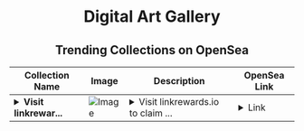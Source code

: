 <div align="center">

# Digital Art Gallery

## Trending Collections on OpenSea

| Collection Name                       | Image                                                                                     | Description                       | OpenSea Link                                                                                          |
|---------------------------------------|-------------------------------------------------------------------------------------------|-----------------------------------|--------------------------------------------------------------------------------------------------------|
| **<details><summary>Visit linkrewar...</summary>Visit linkrewards.io to claim rewards</details>** | ![Image](https://i.seadn.io/s/raw/files/92afe8387115b7de94ce3e7a36756337.png?w=500&auto=format?w=200&auto=format) | <details><summary>Visit linkrewards.io to claim ...</summary>Visit linkrewards.io to claim rewards</details> | <details><summary>Link</summary>[Visit linkrewards.io to claim rewards](https://opensea.io/collection/visit-linkrewards-io-to-claim-rewards-79)</details> |

</div>